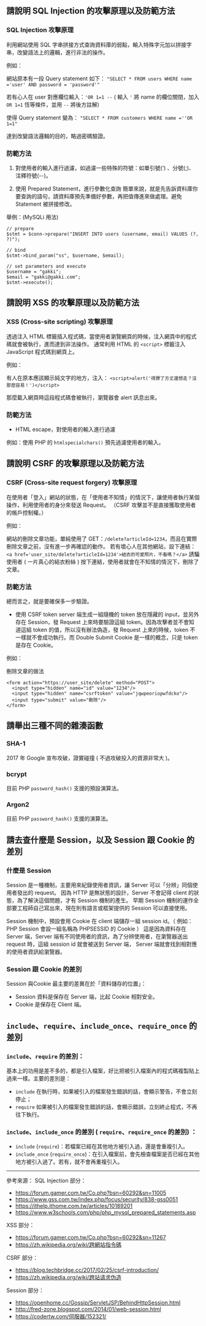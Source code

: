 ## 請說明 SQL Injection 的攻擊原理以及防範方法

### SQL Injection 攻擊原理
利用網站使用 SQL 字串拼接方式查詢資料庫的弱點，輸入特殊字元加以拼接字串，改變語法上的邏輯，進行非法的操作。

例如：

網站原本有一段 Query statement 如下：
`"SELECT * FROM users WHERE name ='user' AND password = 'password'"`

若有心人在 user 對應欄位輸入：`'OR 1=1 --`
( 輸入 `'` 將 name 的欄位關閉，加入 `OR 1=1` 恆等條件，並用 `--` 將後方註解)

使得 Query statement 變為：
`"SELECT * FROM customers WHERE name =''OR 1=1"`

達到改變語法邏輯的目的，略過密碼驗證。

### 防範方法

1. 對使用者的輸入進行過濾，如過濾一些特殊的符號：如單引號(‘) 、分號(;)、注釋符號(--)。

2. 使用 Prepared Statement，進行參數化查詢
簡單來說，就是先告訴資料庫你要查詢的語句，請資料庫預先準備好參數，再把值傳進來做處理。避免 Statement 被拼接修改。

舉例：(MySQLi 用法)
```
// prepare
$stmt = $conn->prepare("INSERT INTO users (username, email) VALUES (?, ?)");

// bind
$stmt->bind_param("ss", $username, $email);

// set parameters and execute
$username = "gakki";
$email = "gakki@gakki.com";
$stmt->execute();
```

## 請說明 XSS 的攻擊原理以及防範方法

### XSS (Cross-site scripting) 攻擊原理

透過注入 HTML 標籤插入程式碼，當使用者瀏覽網頁的時候，注入網頁中的程式碼就會被執行，進而達到非法操作。
通常利用 HTML 的 `<script>` 標籤注入 JavaScript 程式碼到網頁上。

例如：

有人在原本應該顯示純文字的地方，注入：
`<script>alert('得罪了方丈還想走？沒那麼容易！')</script>`

那麼載入網頁時這段程式碼會被執行，瀏覽器會 alert 訊息出來。

### 防範方法

- HTML escape，對使用者的輸入進行過濾

例如：使用 PHP 的 `htmlspecialchars()` 預先過濾使用者的輸入。


## 請說明 CSRF 的攻擊原理以及防範方法

### CSRF (Cross-site request forgery) 攻擊原理

在使用者「登入」網站的狀態，在「使用者不知情」的情況下，讓使用者執行某個操作，利用使用者的身分來發送 Request。
（CSRF 攻擊並不是直接獲取使用者的帳戶控制權。）

例如：

網站的刪除文章功能，單純使用了 GET：`/delete?articleId=1234`，而且在實際刪除文章之前，沒有進一步再確認的動作。
若有壞心人在其他網站，設下連結：
`<a href='user_site/delete?articleId=1234'>結衣的可愛照片，不看嗎？</a>`
誘騙使用者 ( 一片真心的結衣粉絲 ) 按下連結，使用者就會在不知情的情況下，刪除了文章。


### 防範方法

總而言之，就是要確保多一步驗證。

- 使用 CSRF token
server 端生成一組隨機的 token 放在隱藏的 input，並另外存在 Session，發 Request 上來時要驗證這組 token。因為攻擊者並不會知道這組 token 的值，所以沒有辦法偽造，發 Request 上來的時候，token 不一樣就不會成功執行。而 Double Submit Cookie 是一樣的概念，只是 token 是存在 Cookie。

例如：

刪除文章的做法
```
<form action="https://user_site/delete" method="POST">
  <input type="hidden" name="id" value="1234"/>
  <input type="hidden" name="csrftoken" value="jqwpeoriopwfdcko"/>
  <input type="submit" value="刪除"/>
</form>
```


## 請舉出三種不同的雜湊函數

### SHA-1
2017 年 Google 宣布攻破，證實碰撞 ( 不過攻破投入的資源非常大 )。

### bcrypt

目前 PHP `password_hash()` 支援的預設演算法。

### Argon2

目前 PHP `password_hash()` 支援的演算法。



## 請去查什麼是 Session，以及 Session 跟 Cookie 的差別

### 什麼是 Session

Session 是一種機制，主要用來紀錄使用者資訊，讓 Server 可以「分辨」同個使用者發出的 request。
因為 HTTP 是無狀態的設計，Server 不會記得 client 的狀態，為了解決這個問題，才有 Session 機制的產生。
早期 Session 機制的運作全部要工程師自己寫出來，現在則有語言或框架提供的 Session 可以直接使用。

Session 機制中，預設會用 Cookie 在 client 端儲存一組 session id。（ 例如：PHP Session 會設一組名稱為 PHPSESSID 的 Cookie ）
這是因為資料存在 Server 端，Server 端有不同使用者的資訊，為了分辨使用者，在瀏覽器送出 request 時，這組 session id 就會被送到 Server 端， Server 端就會找到相對應的使用者資訊給瀏覽器。

### Session 跟 Cookie 的差別

Session 與Cookie 最主要的差異在於「資料儲存的位置」：
- Session 資料是保存在 Server 端，比起 Cookie 相對安全。
- Cookie 是保存在 Client 端。


## `include`、`require`、`include_once`、`require_once` 的差別

### `include`、`require` 的差別：

基本上的功用是差不多的，都是引入檔案，好比把被引入檔案內的程式碼複製貼上過來一樣。主要的差別是：

- `include` 在執行時，如果被引入的檔案發生錯誤的話，會顯示警告，不會立刻停止；
- `require` 如果被引入的檔案發生錯誤的話，會顯示錯誤，立刻終止程式，不再往下執行。

### `include`、`include_once` 的差別 ( `require`、`require_once` 的差別) ：

- `include` (`require`)：若檔案已經在其他地方被引入過，還是會重複引入。
- `include_once` (`require_once`)：在引入檔案前，會先檢查檔案是否已經在其他地方被引入過了。若有，就不會再重複引入。



------

參考來源：
SQL Injection 部分：
- https://forum.gamer.com.tw/Co.php?bsn=60292&sn=11005
- https://www.gss.com.tw/index.php/focus/security/838-gss0051
- https://ithelp.ithome.com.tw/articles/10189201
- https://www.w3schools.com/php/php_mysql_prepared_statements.asp

XSS 部分：
- https://forum.gamer.com.tw/Co.php?bsn=60292&sn=11267
- https://zh.wikipedia.org/wiki/跨網站指令碼

CSRF 部分：
- https://blog.techbridge.cc/2017/02/25/csrf-introduction/
- https://zh.wikipedia.org/wiki/跨站请求伪造

Session 部分：
- https://openhome.cc/Gossip/ServletJSP/BehindHttpSession.html
- http://fred-zone.blogspot.com/2014/01/web-session.html
- https://codertw.com/伺服器/152321/


